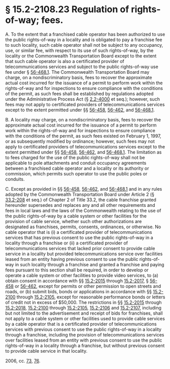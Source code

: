 # § 15.2-2108.23 Regulation of rights-of-way; fees.

<p>A. To the extent that a franchised cable operator has been authorized to use the public rights-of-way in a locality and is obligated to pay a franchise fee to such locality, such cable operator shall not be subject to any occupancy, use, or similar fee, with respect to its use of such rights-of-way, by the locality or the Commonwealth Transportation Board except to the extent that such cable operator is also a certificated provider of telecommunications services and subject to the public rights-of-way use fee under § <a href='http://law.lis.virginia.gov/vacode/56-468.1/'>56-468.1</a>. The Commonwealth Transportation Board may charge, on a nondiscriminatory basis, fees to recover the approximate actual cost incurred for the issuance of a permit to perform work within the rights-of-way and for inspections to ensure compliance with the conditions of the permit, as such fees shall be established by regulations adopted under the Administrative Process Act (§ <a href='http://law.lis.virginia.gov/vacode/2.2-4000/'>2.2-4000</a> et seq.); however, such fees may not apply to certificated providers of telecommunications services except to the extent permitted under §§ <a href='http://law.lis.virginia.gov/vacode/56-458/'>56-458</a>, <a href='http://law.lis.virginia.gov/vacode/56-462/'>56-462</a>, and <a href='http://law.lis.virginia.gov/vacode/56-468.1/'>56-468.1</a>.</p><p>B. A locality may charge, on a nondiscriminatory basis, fees to recover the approximate actual cost incurred for the issuance of a permit to perform work within the rights-of-way and for inspections to ensure compliance with the conditions of the permit, as such fees existed on February 1, 1997, or as subsequently modified by ordinance; however, such fees may not apply to certificated providers of telecommunications services except to the extent permitted under §§ <a href='http://law.lis.virginia.gov/vacode/56-458/'>56-458</a>, <a href='http://law.lis.virginia.gov/vacode/56-462/'>56-462</a>, and <a href='http://law.lis.virginia.gov/vacode/56-468.1/'>56-468.1</a>. The limitation as to fees charged for the use of the public rights-of-way shall not be applicable to pole attachments and conduit occupancy agreements between a franchised cable operator and a locality or its authority or commission, which permits such operator to use the public poles or conduits.</p><p>C. Except as provided in §§ <a href='http://law.lis.virginia.gov/vacode/56-458/'>56-458</a>, <a href='http://law.lis.virginia.gov/vacode/56-462/'>56-462</a>, and <a href='http://law.lis.virginia.gov/vacode/56-468.1/'>56-468.1</a> and in any rules adopted by the Commonwealth Transportation Board under Article 2 (§ <a href='http://law.lis.virginia.gov/vacode/33.2-208/'>33.2-208</a> et seq.) of Chapter 2 of Title 33.2, the cable franchise granted hereunder supersedes and replaces any and all other requirements and fees in local laws and the laws of the Commonwealth relating to the use of the public rights-of-way by a cable system or other facilities for the provision of cable service, whether such other authorizations are designated as franchises, permits, consents, ordinances, or otherwise. No cable operator that is (i) a certificated provider of telecommunications services that has previous consent to use the public rights-of-way in a locality through a franchise or (ii) a certificated provider of telecommunications services that lacked prior consent to provide cable service in a locality but provided telecommunications service over facilities leased from an entity having previous consent to use the public rights-of-way in such locality through a franchise and granted a franchise and paying fees pursuant to this section shall be required, in order to develop or operate a cable system or other facilities to provide video services, to (a) obtain consent in accordance with §§ <a href='http://law.lis.virginia.gov/vacode/15.2-2015/'>15.2-2015</a> through <a href='http://law.lis.virginia.gov/vacode/15.2-2017/'>15.2-2017</a>, § <a href='http://law.lis.virginia.gov/vacode/56-458/'>56-458</a> or <a href='http://law.lis.virginia.gov/vacode/56-462/'>56-462</a>, except for permits or other permission to open streets and roads, or (b) submit bids, bonds or applications in accordance with §§ <a href='http://law.lis.virginia.gov/vacode/15.2-2100/'>15.2-2100</a> through <a href='http://law.lis.virginia.gov/vacode/15.2-2105/'>15.2-2105</a>, except for reasonable performance bonds or letters of credit not in excess of $50,000. The restrictions in §§ <a href='http://law.lis.virginia.gov/vacode/15.2-2015/'>15.2-2015</a> through <a href='http://law.lis.virginia.gov/vacode/15.2-2018/'>15.2-2018</a>, <a href='http://law.lis.virginia.gov/vacode/15.2-2100/'>15.2-2100</a> through <a href='http://law.lis.virginia.gov/vacode/15.2-2105/'>15.2-2105</a>, <a href='http://law.lis.virginia.gov/vacode/15.2-2106/'>15.2-2106</a> and <a href='http://law.lis.virginia.gov/vacode/15.2-2107/'>15.2-2107</a>, including but not limited to the advertisement and receipt of bids for franchises, shall not apply to a cable system or other facilities used to provide cable services by a cable operator that is a certificated provider of telecommunications services with previous consent to use the public rights-of-way in a locality through a franchise, including the provision of telecommunications services over facilities leased from an entity with previous consent to use the public rights-of-way in a locality through a franchise, but without previous consent to provide cable service in that locality.</p><p>2006, cc. <a href='http://lis.virginia.gov/cgi-bin/legp604.exe?061+ful+CHAP0073'>73</a>, <a href='http://lis.virginia.gov/cgi-bin/legp604.exe?061+ful+CHAP0076'>76</a>.</p>